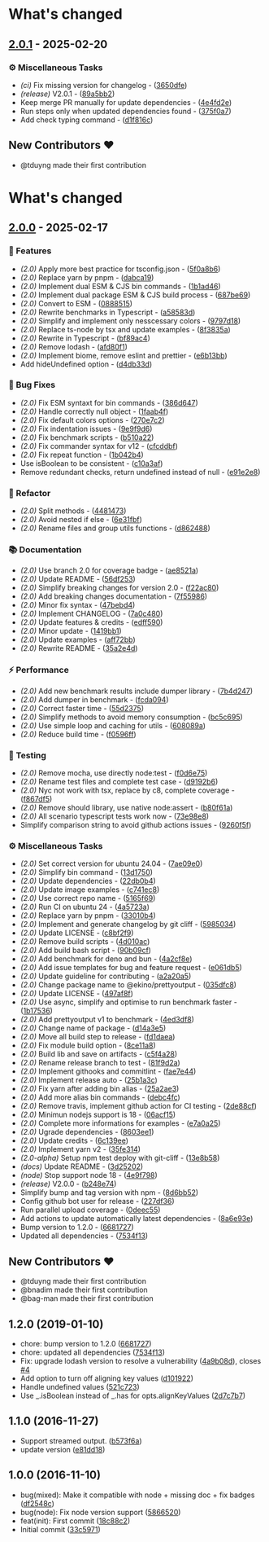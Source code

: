 # What's changed

## [2.0.1](https://github.com/tduyng/prettyoutput/compare/v..v2.0.1) - 2025-02-20

### ⚙️ Miscellaneous Tasks

- *(ci)* Fix missing version for changelog - ([3650dfe](https://github.com/tduyng/prettyoutput/commit/3650dfe1ac2a11c00e7d956cd45900055dadb4f8))
- *(release)* V2.0.1 - ([89a5bb2](https://github.com/tduyng/prettyoutput/commit/89a5bb263ef782ea2af059a51476322e26e0b166))
- Keep merge PR manually for update dependencies - ([4e4fd2e](https://github.com/tduyng/prettyoutput/commit/4e4fd2eab840c118194de380ee7aa2964bd218a9))
- Run steps only when updated dependencies found - ([375f0a7](https://github.com/tduyng/prettyoutput/commit/375f0a74a2a7be50f731a1ac556b1a9d06d00f5b))
- Add check typing command - ([d1f816c](https://github.com/tduyng/prettyoutput/commit/d1f816c3d4f1f14a81fcf962f83995d3332ece4f))

## New Contributors ❤️

* @tduyng made their first contribution

# What's changed

## [2.0.0](https://github.com/tduyng/prettyoutput/compare/v2.0.0-alpha15..v2.0.0) - 2025-02-17

### 🚀 Features

- *(2.0)* Apply more best practice for tsconfig.json - ([5f0a8b6](https://github.com/tduyng/prettyoutput/commit/5f0a8b694e81cbc73c83dbbfd0e48bd4601b6603))
- *(2.0)* Replace yarn by pnpm - ([dabca19](https://github.com/tduyng/prettyoutput/commit/dabca19ed04da6b4db9406dcef313572f660f9e6))
- *(2.0)* Implement dual ESM & CJS bin commands - ([1b1ad46](https://github.com/tduyng/prettyoutput/commit/1b1ad461a34f41bfe549dcc2fad9b5dc5798d0b2))
- *(2.0)* Implement dual package ESM & CJS build process - ([687be69](https://github.com/tduyng/prettyoutput/commit/687be6957dc3913e5e7591ab45b58a0c5cae2e69))
- *(2.0)* Convert to ESM - ([0888515](https://github.com/tduyng/prettyoutput/commit/08885154b7f810d7a35a09c2299882d562a80fc9))
- *(2.0)* Rewrite benchmarks in Typescript - ([a58583d](https://github.com/tduyng/prettyoutput/commit/a58583d7a211c1adbdf9415f94cc663f4b892332))
- *(2.0)* Simplify and implement only nesscessary colors - ([9797d18](https://github.com/tduyng/prettyoutput/commit/9797d18ad1608d99976bb356f616e170cb5c4b70))
- *(2.0)* Replace ts-node by tsx and update examples - ([8f3835a](https://github.com/tduyng/prettyoutput/commit/8f3835a239b2d94b1ef00e6658b7418de4f53223))
- *(2.0)* Rewrite in Typescript - ([bf89ac4](https://github.com/tduyng/prettyoutput/commit/bf89ac4a32485ec0f1e4f83fbba65285afc34d9e))
- *(2.0)* Remove lodash - ([afd80f1](https://github.com/tduyng/prettyoutput/commit/afd80f130a45618aa1857aacac634814e4c11e89))
- *(2.0)* Implement biome, remove eslint and prettier - ([e6b13bb](https://github.com/tduyng/prettyoutput/commit/e6b13bb6ed6a87b30671c3907697753453f87f77))
- Add hideUndefined option - ([d4db33d](https://github.com/tduyng/prettyoutput/commit/d4db33df5b3eb5007e300210a0568297ca0c0717))

### 🐛 Bug Fixes

- *(2.0)* Fix ESM syntaxt for bin commands - ([386d647](https://github.com/tduyng/prettyoutput/commit/386d64729820f7d80c17f71585b7cce959a20b76))
- *(2.0)* Handle correctly null object - ([1faab4f](https://github.com/tduyng/prettyoutput/commit/1faab4fdbd57bb64e88b9f661d5dbc489e1238a8))
- *(2.0)* Fix default colors options - ([270e7c2](https://github.com/tduyng/prettyoutput/commit/270e7c2a006f9cdb5a3e60ec25d8d4443ca240f4))
- *(2.0)* Fix indentation issues - ([9e9f9d6](https://github.com/tduyng/prettyoutput/commit/9e9f9d6cf7fd5ff43095f011c33baeb758a24433))
- *(2.0)* Fix benchmark scripts - ([b510a22](https://github.com/tduyng/prettyoutput/commit/b510a222fd1139e29ca4cfc628ea595f4491ca64))
- *(2.0)* Fix commander syntax for v12 - ([cfcddbf](https://github.com/tduyng/prettyoutput/commit/cfcddbff0000c61e1b0ac7103ff6e14a90ee004d))
- *(2.0)* Fix repeat function - ([1b042b4](https://github.com/tduyng/prettyoutput/commit/1b042b45fcbb50ffadfe507ba2fbd1d0ee467d24))
- Use isBoolean to be consistent - ([c10a3af](https://github.com/tduyng/prettyoutput/commit/c10a3af76617e2aa0dfd404c9b1de86a5dd22ed0))
- Remove redundant checks, return undefined instead of null - ([e91e2e8](https://github.com/tduyng/prettyoutput/commit/e91e2e828eabbf1de3902db1489ce1e9aeebe846))

### 🚜 Refactor

- *(2.0)* Split methods - ([4481473](https://github.com/tduyng/prettyoutput/commit/4481473e0be90efa397974025d78093b7765b1fb))
- *(2.0)* Avoid nested if else - ([6e31fbf](https://github.com/tduyng/prettyoutput/commit/6e31fbf42b3f6403640441f4af569020fe09ae25))
- *(2.0)* Rename files and group utils functions - ([d862488](https://github.com/tduyng/prettyoutput/commit/d86248884fcd4f4bd487982976f61a49ce885932))

### 📚 Documentation

- *(2.0)* Use branch 2.0 for coverage badge - ([ae8521a](https://github.com/tduyng/prettyoutput/commit/ae8521ab051e777d4b3bbe2f6b9ad7e93e9f77dc))
- *(2.0)* Update README - ([56df253](https://github.com/tduyng/prettyoutput/commit/56df2538880f7ea492251c5cad0a779d9e640bef))
- *(2.0)* Simplify breaking changes for version 2.0 - ([f22ac80](https://github.com/tduyng/prettyoutput/commit/f22ac803fe1812656dc28ed91e06a04176b559f9))
- *(2.0)* Add breaking changes documentation - ([7f55986](https://github.com/tduyng/prettyoutput/commit/7f55986c7c26c5371002d1f125a9b08318fc813d))
- *(2.0)* Minor fix syntax - ([47bebd4](https://github.com/tduyng/prettyoutput/commit/47bebd4b136952fb00366e6e6e751b2824182fc3))
- *(2.0)* Implement CHANGELOG - ([7a0c480](https://github.com/tduyng/prettyoutput/commit/7a0c480b9fb0f45298d3a1c2eb8c04498d061239))
- *(2.0)* Update features & credits - ([edff590](https://github.com/tduyng/prettyoutput/commit/edff5905764db911b18b9e965f2b25667d2fdc7d))
- *(2.0)* Minor update - ([1419bb1](https://github.com/tduyng/prettyoutput/commit/1419bb13db6005edf294f3a740a691789a17df05))
- *(2.0)* Update examples - ([aff72bb](https://github.com/tduyng/prettyoutput/commit/aff72bb55194f70676ef132c9cd7e134965f3620))
- *(2.0)* Rewrite README - ([35a2e4d](https://github.com/tduyng/prettyoutput/commit/35a2e4d8a4c9a2534c68ca57d96b77c85e342f3a))

### ⚡ Performance

- *(2.0)* Add new benchmark results include dumper library - ([7b4d247](https://github.com/tduyng/prettyoutput/commit/7b4d2476e3f7e5ec475061fa9e79359e79827f27))
- *(2.0)* Add dumper in benchmark - ([fcda094](https://github.com/tduyng/prettyoutput/commit/fcda094f9fc97cd29f8946e6323df497e9e3cbf7))
- *(2.0)* Correct faster time - ([55d2375](https://github.com/tduyng/prettyoutput/commit/55d2375a0f08a0441b92546aea21769370ec3184))
- *(2.0)* Simplify methods to avoid memory consumption - ([bc5c695](https://github.com/tduyng/prettyoutput/commit/bc5c6953f49f0ba5cfa2178e5d669971dccc9892))
- *(2.0)* Use simple loop and caching for utils - ([608089a](https://github.com/tduyng/prettyoutput/commit/608089ad5a448011ed17c530cbd18c5f5dcad4fc))
- *(2.0)* Reduce build time - ([f0596ff](https://github.com/tduyng/prettyoutput/commit/f0596ffe27356de3a18b0df3b63c8cb37f5fb471))

### 🧪 Testing

- *(2.0)* Remove mocha, use directly node:test - ([f0d6e75](https://github.com/tduyng/prettyoutput/commit/f0d6e753215fb397e81405f8dbdd2054673b9b0b))
- *(2.0)* Rename test files and complete test case - ([d9192b6](https://github.com/tduyng/prettyoutput/commit/d9192b6e4ceb5845704799f3af22bc80f7049cbe))
- *(2.0)* Nyc not work with tsx, replace by c8, complete coverage - ([f867df5](https://github.com/tduyng/prettyoutput/commit/f867df5b5d0b5f300399b2c78657aaaf56657f17))
- *(2.0)* Remove should library, use native node:assert - ([b80f61a](https://github.com/tduyng/prettyoutput/commit/b80f61a6d28934d65ee71fabf9737cba29c9bde7))
- *(2.0)* All scenario typescript tests work now - ([73e98e8](https://github.com/tduyng/prettyoutput/commit/73e98e87ef916e9d86ef1335761e5f601778c735))
- Simplify comparison string to avoid github actions issues - ([9260f5f](https://github.com/tduyng/prettyoutput/commit/9260f5f9abcd11768d3cea175d86786707031f4b))

### ⚙️ Miscellaneous Tasks

- *(2.0)* Set correct version for ubuntu 24.04 - ([7ae09e0](https://github.com/tduyng/prettyoutput/commit/7ae09e08acd5460e923dba381e54cced1b30f310))
- *(2.0)* Simplify bin command - ([13d1750](https://github.com/tduyng/prettyoutput/commit/13d1750ab8738a5abea60c686f52b61bae359ddf))
- *(2.0)* Update dependencies - ([22db0b4](https://github.com/tduyng/prettyoutput/commit/22db0b42b0591ea563e04fffc26b6ad8ac6fb8d3))
- *(2.0)* Update image examples - ([c741ec8](https://github.com/tduyng/prettyoutput/commit/c741ec87c5013549612bbb8b21a6939b9a2e2575))
- *(2.0)* Use correct repo name - ([5165f69](https://github.com/tduyng/prettyoutput/commit/5165f6923c04a93c5a13622416f2efff96262564))
- *(2.0)* Run CI on ubuntu 24 - ([4a5723a](https://github.com/tduyng/prettyoutput/commit/4a5723a60602a9edcab7ec33896eec793befd156))
- *(2.0)* Replace yarn by pnpm - ([33010b4](https://github.com/tduyng/prettyoutput/commit/33010b42c59251ed28eadf33645a40ad2097b6ad))
- *(2.0)* Implement and generate changelog by git cliff - ([5985034](https://github.com/tduyng/prettyoutput/commit/59850343a013a3cb76c28fe89671e839d17b5cff))
- *(2.0)* Update LICENSE - ([c8bf2f9](https://github.com/tduyng/prettyoutput/commit/c8bf2f96a8df1e51a93640ca6b233f1afc10b5c9))
- *(2.0)* Remove build scripts - ([4d010ac](https://github.com/tduyng/prettyoutput/commit/4d010acea19ab7fb0f358e704f614bd2293492de))
- *(2.0)* Add build bash script - ([90b09cf](https://github.com/tduyng/prettyoutput/commit/90b09cfa900268fce1bca5e7be7b3c084d27beb4))
- *(2.0)* Add benchmark for deno and bun - ([4a2cf8e](https://github.com/tduyng/prettyoutput/commit/4a2cf8e7cad807f400ff5293fe97a8fc0c36fcaf))
- *(2.0)* Add issue templates for bug and feature request - ([e061db5](https://github.com/tduyng/prettyoutput/commit/e061db589b502fb4eec34e9ef5895fcb05eff56a))
- *(2.0)* Update guideline for contributing - ([a2a20a5](https://github.com/tduyng/prettyoutput/commit/a2a20a5ec20509bff3d49f360987b03495bab440))
- *(2.0)* Change package name to @ekino/prettyoutput - ([035dfc8](https://github.com/tduyng/prettyoutput/commit/035dfc88adcba3790f735970e1fd51f2f1d991f4))
- *(2.0)* Update LICENSE - ([497af8f](https://github.com/tduyng/prettyoutput/commit/497af8f221564ca4430ffc6dd16f40ef8069b7f9))
- *(2.0)* Use async, simplify and optimise to run benchmark faster - ([1b17536](https://github.com/tduyng/prettyoutput/commit/1b17536bd6b5a3cf2f29288cbaf01eb2d5069ca6))
- *(2.0)* Add prettyoutput v1 to benchmark - ([4ed3df8](https://github.com/tduyng/prettyoutput/commit/4ed3df8d69168185cc18793a11755b1b7785dae7))
- *(2.0)* Change name of package - ([d14a3e5](https://github.com/tduyng/prettyoutput/commit/d14a3e5274d4e94d477ac20f7555e42d60461564))
- *(2.0)* Move all build step to release - ([fd1daea](https://github.com/tduyng/prettyoutput/commit/fd1daea4ab092eff98e5e5d2d85565b0adc587ba))
- *(2.0)* Fix module build option - ([8ce11a8](https://github.com/tduyng/prettyoutput/commit/8ce11a825e22d3265ea5a537b3789b68e8a8adbe))
- *(2.0)* Build lib and save on artifacts - ([c5f4a28](https://github.com/tduyng/prettyoutput/commit/c5f4a284f8372c5bb38b0a2434bbd68ea75a07c6))
- *(2.0)* Rename release branch to test - ([81f9d2a](https://github.com/tduyng/prettyoutput/commit/81f9d2ac78709613e48053484b77a3051fbd7af0))
- *(2.0)* Implement githooks and commitlint - ([fae7e44](https://github.com/tduyng/prettyoutput/commit/fae7e44cbac4997473b04233b7657d1cc13c903e))
- *(2.0)* Implement release auto - ([25b1a3c](https://github.com/tduyng/prettyoutput/commit/25b1a3cd83c0a9905fa34a29583e33b57953f7ef))
- *(2.0)* Fix yarn after adding bin alias - ([25a2ae3](https://github.com/tduyng/prettyoutput/commit/25a2ae397e8bc72786cb1d0bdbe2ed3761a5c174))
- *(2.0)* Add more alias bin commands - ([debc4fc](https://github.com/tduyng/prettyoutput/commit/debc4fcd4c2eeba10d730b35f220a57709feef31))
- *(2.0)* Remove travis, implement github action for CI testing - ([2de88cf](https://github.com/tduyng/prettyoutput/commit/2de88cf3723773fed29d24d831329d5db205cb00))
- *(2.0)* Minimun nodejs support is 18 - ([06acf15](https://github.com/tduyng/prettyoutput/commit/06acf1547ae15d07ac89b4ad47e1db22c2cf4e93))
- *(2.0)* Complete more informations for examples - ([e7a0a25](https://github.com/tduyng/prettyoutput/commit/e7a0a25c4e2bbf98049c7612c85e8dc95d1c5b6a))
- *(2.0)* Ugrade dependencies - ([8603ee1](https://github.com/tduyng/prettyoutput/commit/8603ee1ab007803a51239a458e790df3f503f292))
- *(2.0)* Update credits - ([6c139ee](https://github.com/tduyng/prettyoutput/commit/6c139ee7ec34853ec9d06d06295b69ea877eeeab))
- *(2.0)* Implement yarn v2 - ([35fe314](https://github.com/tduyng/prettyoutput/commit/35fe31467015d92e4d58ec9ac50c8e24eeb31606))
- *(2.0-alpha)* Setup npm test deploy with git-cliff - ([13e8b58](https://github.com/tduyng/prettyoutput/commit/13e8b587a8ed0b03000a03a7796065cc51aa5cbd))
- *(docs)* Update README - ([3d25202](https://github.com/tduyng/prettyoutput/commit/3d2520239b097932c141a05cf3db2f5659d72209))
- *(node)* Stop support node 18 - ([4e9f798](https://github.com/tduyng/prettyoutput/commit/4e9f798b350a3bf0f0fb1b7ff9d3f785fd36c597))
- *(release)* V2.0.0 - ([b248e74](https://github.com/tduyng/prettyoutput/commit/b248e74725e810727e994c44d4777e6615e7f855))
- Simplify bump and tag version with npm - ([8d6bb52](https://github.com/tduyng/prettyoutput/commit/8d6bb52561a675553cc47386b565e1a884d0f347))
- Config github bot user for release - ([227df36](https://github.com/tduyng/prettyoutput/commit/227df36ddc4f9ae91c021c3e33f1c330c36c9c88))
- Run parallel upload coverage - ([0deec55](https://github.com/tduyng/prettyoutput/commit/0deec559c76f2610fad49b9fa082f79e75cce74b))
- Add actions to update automatically latest dependencies - ([8a6e93e](https://github.com/tduyng/prettyoutput/commit/8a6e93eff5aba8ca777fd34ec477575e25578b74))
- Bump version to 1.2.0 - ([6681727](https://github.com/tduyng/prettyoutput/commit/6681727ce63a41bc04205085fa71fd73942dc51e))
- Updated all dependencies - ([7534f13](https://github.com/tduyng/prettyoutput/commit/7534f133e6b0c95dadd5e7f559371b41a6ba7ae4))

## New Contributors ❤️

* @tduyng made their first contribution
* @bnadim made their first contribution
* @bag-man made their first contribution

## 1.2.0 (2019-01-10)

* chore: bump version to 1.2.0 ([6681727](https://github.com/tduyng/prettyoutput/commit/6681727))
* chore: updated all dependencies ([7534f13](https://github.com/tduyng/prettyoutput/commit/7534f13))
* Fix: upgrade lodash version to resolve a vulnerability ([4a9b08d](https://github.com/tduyng/prettyoutput/commit/4a9b08d)), closes [#4](https://github.com/tduyng/prettyoutput/issues/4)
* Add option to turn off aligning key values ([d101922](https://github.com/tduyng/prettyoutput/commit/d101922))
* Handle undefined values ([521c723](https://github.com/tduyng/prettyoutput/commit/521c723))
* Use _.isBoolean instead of _.has for opts.alignKeyValues ([2d7c7b7](https://github.com/tduyng/prettyoutput/commit/2d7c7b7))



## 1.1.0 (2016-11-27)

* Support streamed output. ([b573f6a](https://github.com/tduyng/prettyoutput/commit/b573f6a))
* update version ([e81dd18](https://github.com/tduyng/prettyoutput/commit/e81dd18))



## 1.0.0 (2016-11-10)

* bug(mixed): Make it compatible with node + missing doc + fix badges ([df2548c](https://github.com/tduyng/prettyoutput/commit/df2548c))
* bug(node): Fix node version support ([5866520](https://github.com/tduyng/prettyoutput/commit/5866520))
* feat(init): First commit ([18c88c2](https://github.com/tduyng/prettyoutput/commit/18c88c2))
* Initial commit ([33c5971](https://github.com/tduyng/prettyoutput/commit/33c5971))




